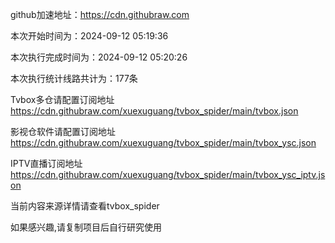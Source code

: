 
    
github加速地址：https://cdn.githubraw.com
    
本次开始时间为：2024-09-12 05:19:36

本次执行完成时间为：2024-09-12 05:20:26

本次执行统计线路共计为：177条

Tvbox多仓请配置订阅地址 https://cdn.githubraw.com/xuexuguang/tvbox_spider/main/tvbox.json

影视仓软件请配置订阅地址 https://cdn.githubraw.com/xuexuguang/tvbox_spider/main/tvbox_ysc.json

IPTV直播订阅地址 https://cdn.githubraw.com/xuexuguang/tvbox_spider/main/tvbox_ysc_iptv.json

当前内容来源详情请查看tvbox_spider

如果感兴趣,请复制项目后自行研究使用
